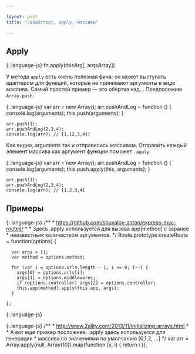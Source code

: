 ```yaml
---

layout: post
title: "JavaScript, apply, массивы"

---
```


## Apply

{:.language-js}
    fn.apply(thisArg[, argsArray])

У метода `apply` есть очень полезная фича: он может выступать адаптером для
функций, которые не принимают аргументы в виде массива. Самый простой пример —
это обертка над… Предположим `Array.push`:

{:.language-js}
    var arr = new Array();
    arr.pushAndLog = function () {
      console.log(arguments);
      this.push(arguments);
    }
    
    arr.push(1);
    arr.pushAndLog(2,3,4);
    console.log(arr); // [1,[2,3,4]]

Как видно, arguments так и отправились массивом. Отправить 
каждый элемент массива как аргумент функции поможет `.apply`:

{:.language-js}
    var arr = new Array();
    arr.pushAndLog = function () {
      console.log(arguments);
      this.push.apply(this, arguments);
    }
    
    arr.push(1);
    arr.pushAndLog(2,3,4);
    console.log(arr); // [1,2,3,4]


## Примеры


{:.language-js}
    /**
     * https://github.com/shuvalov-anton/express-mvc-routes/
     *
     * Здесь .apply используется для вызова app[method] с заранее 
     * неизвестным количеством аргументов.
     */
    Route.prototype.createRoute = function(options) {

      var args = [];
      var method = options.method;

      for (var i = options.urls.length - 1; i >= 0; i--) {
        args[0] = options.urls[i];
        args[1] = options.middlewares;
        if (options.controller) args[2] = options.controller;
        this.app[method].apply(this.app, args);
      }

    };

{:.language-js}


{:.language-js}
    /**
     * http://www.2ality.com/2013/11/initializing-arrays.html
     * 
     * А вот еще пример посложнее. .apply здесь используется для генерации
     * массива со значениями по умолчанию [0,1,2, ...]
     */
    var arr = Array.apply(null, Array(10)).map(function (x, i) {
      return i 
    });